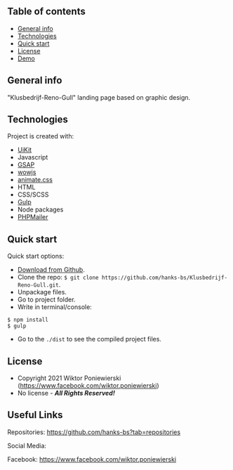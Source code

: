 ## Table of contents
* [General info](#general-info)
* [Technologies](#technologies)
* [Quick start](#quick-start)
* [License](#License)
* [Demo](https://hanks-bs.github.io/Klusbedrijf-Reno-Gull/)

## General info
"Klusbedrijf-Reno-Gull" landing page based on graphic design.
	
## Technologies
Project is created with:
* <a href="https://getuikit.com/">UiKit</a>
* Javascript
* <a href="https://greensock.com/">GSAP</a>
* <a href="https://wowjs.uk/">wowjs</a>
* <a href="https://animate.style/">animate.css</a>
* HTML
* CSS/SCSS
* <a href="https://gulpjs.com/">Gulp</a>
* Node packages
* <a href="https://github.com/PHPMailer/PHPMailer">PHPMailer</a>
	
## Quick start

Quick start options:

- [Download from Github](https://github.com/hanks-bs/Klusbedrijf-Reno-Gull.git).
- Clone the repo: `$ git clone https://github.com/hanks-bs/Klusbedrijf-Reno-Gull.git`.
- Unpackage files.
- Go to project folder.
- Write in terminal/console:

 ```
 $ npm install
 $ gulp
 ```
 
 - Go to the `./dist` to see the compiled project files.

<!-- LICENSE -->
## License
- Copyright 2021 Wiktor Poniewierski (https://www.facebook.com/wiktor.poniewierski)
- No license - ***All Rights Reserved!***


## Useful Links

Repositories: <https://github.com/hanks-bs?tab=repositories> 

Social Media:

Facebook: <https://www.facebook.com/wiktor.poniewierski>

